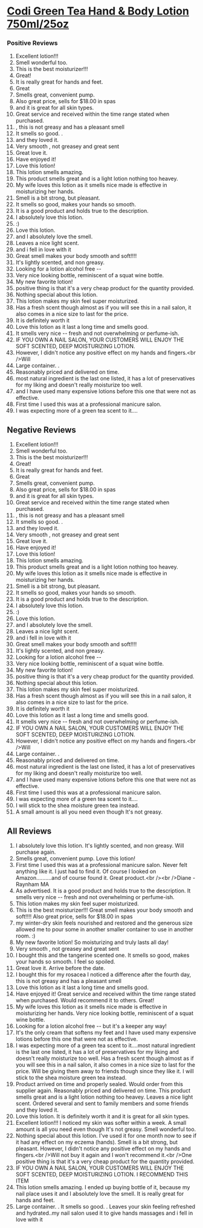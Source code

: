 # [Codi Green Tea Hand &amp; Body Lotion 750ml/25oz](https://products.checkmycream.com/products/Codi-Green-Tea-Hand-and-Body-Lotion-750ml25oz.html)

### Positive Reviews

<ol>
      <li>Excellent lotion!!!  </li>
      <li>Smell wonderful too.</li>
      <li>This is the best moisturizer!!!</li>
      <li>Great!</li>
      <li>It is really great for hands and feet.</li>
      <li>Great</li>
      <li>Smells great, convenient pump.</li>
      <li>Also great price, sells for $18.00 in spas</li>
      <li>and it is great for all skin types.</li>
      <li>Great service and received within the time range stated when purchased.</li>
      <li>, this is not greasy and has a pleasant smell</li>
      <li>It smells so good. .</li>
      <li>and they loved it.</li>
      <li>Very smooth , not greasey and great sent</li>
      <li>Great love it.</li>
      <li>Have enjoyed it!</li>
      <li>Love this lotion!</li>
      <li>This lotion smells amazing.</li>
      <li>This product smells great and is a light lotion nothing too heavey.  </li>
      <li>My wife loves this lotion as it smells nice made is effective in moisturizing her hands.  </li>
      <li>Smell is a bit strong, but pleasant.</li>
      <li>It smells so good, makes your hands so smooth.</li>
      <li>It is a good product and holds true to the description.  </li>
      <li>I absolutely love this lotion.</li>
      <li>:)</li>
      <li>Love this lotion.  </li>
      <li>and I absolutely love the smell.</li>
      <li>Leaves a nice light scent.  </li>
      <li>and i fell in love with it</li>
      <li>Great smell makes your body smooth and soft!!!!</li>
      <li>It&#x27;s lightly scented, and non greasy.</li>
      <li>Looking for a lotion alcohol free --</li>
      <li>Very nice looking bottle, reminiscent of a squat wine bottle.</li>
      <li>My new favorite lotion!</li>
      <li>positive thing is that it&#x27;s a very cheap product for the quantity provided.</li>
      <li>Nothing special about this lotion.</li>
      <li>This lotion makes my skin feel super moisturized.</li>
      <li>Has a fresh scent though almost as if you will see this in a nail salon, it also comes in a nice size to last for the price.</li>
      <li>It is definitely worth it</li>
      <li>Love this lotion as it last a long time and smells good.</li>
      <li>It smells very nice -- fresh and not overwhelming or perfume-ish.</li>
      <li>IF YOU OWN A NAIL SALON, YOUR CUSTOMERS WILL ENJOY THE SOFT SCENTED, DEEP MOISTURIZING LOTION.</li>
      <li>However, I didn&#x27;t notice any positive effect on my hands and fingers.&lt;br /&gt;Will</li>
      <li>Large container. .</li>
      <li>Reasonably priced and delivered on time.  </li>
      <li>most natural ingredient is the last one listed, it has a lot of preservatives for my liking and doesn&#x27;t really moisturize too well.</li>
      <li>and I have used many expensive lotions before this one that were not as effective.</li>
      <li>First time I used this was at a professional manicure salon.  </li>
      <li>I was expecting more of a green tea scent to it....</li>
</ol>


<h2>Negative Reviews</h2>
<ol>
<li> Excellent lotion!!!  </li>
<li> Smell wonderful too.</li>
<li> This is the best moisturizer!!!</li>
<li> Great!</li>
<li> It is really great for hands and feet.</li>
<li> Great</li>
<li> Smells great, convenient pump.</li>
<li> Also great price, sells for $18.00 in spas</li>
<li> and it is great for all skin types.</li>
<li> Great service and received within the time range stated when purchased.</li>
<li> , this is not greasy and has a pleasant smell</li>
<li> It smells so good. .</li>
<li> and they loved it.</li>
<li> Very smooth , not greasey and great sent</li>
<li> Great love it.</li>
<li> Have enjoyed it!</li>
<li> Love this lotion!</li>
<li> This lotion smells amazing.</li>
<li> This product smells great and is a light lotion nothing too heavey.  </li>
<li> My wife loves this lotion as it smells nice made is effective in moisturizing her hands.  </li>
<li> Smell is a bit strong, but pleasant.</li>
<li> It smells so good, makes your hands so smooth.</li>
<li> It is a good product and holds true to the description.  </li>
<li> I absolutely love this lotion.</li>
<li> :)</li>
<li> Love this lotion.  </li>
<li> and I absolutely love the smell.</li>
<li> Leaves a nice light scent.  </li>
<li> and i fell in love with it</li>
<li> Great smell makes your body smooth and soft!!!!</li>
<li> It&#x27;s lightly scented, and non greasy.</li>
<li> Looking for a lotion alcohol free --</li>
<li> Very nice looking bottle, reminiscent of a squat wine bottle.</li>
<li> My new favorite lotion!</li>
<li> positive thing is that it&#x27;s a very cheap product for the quantity provided.</li>
<li> Nothing special about this lotion.</li>
<li> This lotion makes my skin feel super moisturized.</li>
<li> Has a fresh scent though almost as if you will see this in a nail salon, it also comes in a nice size to last for the price.</li>
<li> It is definitely worth it</li>
<li> Love this lotion as it last a long time and smells good.</li>
<li> It smells very nice -- fresh and not overwhelming or perfume-ish.</li>
<li> IF YOU OWN A NAIL SALON, YOUR CUSTOMERS WILL ENJOY THE SOFT SCENTED, DEEP MOISTURIZING LOTION.</li>
<li> However, I didn&#x27;t notice any positive effect on my hands and fingers.&lt;br /&gt;Will</li>
<li> Large container. .</li>
<li> Reasonably priced and delivered on time.  </li>
<li> most natural ingredient is the last one listed, it has a lot of preservatives for my liking and doesn&#x27;t really moisturize too well.</li>
<li> and I have used many expensive lotions before this one that were not as effective.</li>
<li> First time I used this was at a professional manicure salon.  </li>
<li> I was expecting more of a green tea scent to it....</li>
<li> I will stick to the shea moisture green tea instead.</li>
<li> A small amount is all you need even though It&#x27;s not greasy.  </li>
</ol>

<h2>All Reviews</h2>

<ol>
    <li> I absolutely love this lotion. It&#x27;s lightly scented, and non greasy. Will purchase again.</li>
    <li> Smells great, convenient pump. Love this lotion!</li>
    <li> First time I used this was at a professional manicure salon.  Never felt anything like it.  I just had to find it.  Of course I looked on Amazon..........and of course found it.  Great product.&lt;br /&gt;&lt;br /&gt;Diane - Raynham MA</li>
    <li> As advertised.  It is a good product and holds true to the description.  It smells very nice -- fresh and not overwhelming or perfume-ish.</li>
    <li> This lotion makes my skin feel super moisturized.</li>
    <li> This is the best moisturizer!!! Great smell makes your body smooth and soft!!!! Also great price, sells for $18.00 in spas</li>
    <li> my winter-dry skin feels nourished and restored and the generous size allowed me to pour some in another smaller container to use in another room.  :)</li>
    <li> My new favorite lotion! So moisturizing  and truly lasts all day!</li>
    <li> Very smooth , not greasey and great sent</li>
    <li> I bought this and the tangerine scented one. It smells so good, makes your hands so smooth. I feel so spoiled.</li>
    <li> Great love it. Arrive before the date.</li>
    <li> I bought this for my rosacea I noticed a difference after the fourth day, this is not greasy and has a pleasant smell</li>
    <li> Love this lotion as it last a long time and smells good.</li>
    <li> Have enjoyed it! Great service and received within the time range stated when purchased. Would recommend it to others. Great!</li>
    <li> My wife loves this lotion as it smells nice made is effective in moisturizing her hands.  Very nice looking bottle, reminiscent of a squat wine bottle.</li>
    <li> Looking for a lotion alcohol free -- but it&#x27;s a keeper any way!</li>
    <li> It&#x27;s the only cream that softens my feet and I have used many expensive lotions before this one that were not as effective.</li>
    <li> I was expecting more of a green tea scent to it....most natural ingredient is the last one listed, it has a lot of preservatives for my liking and doesn&#x27;t really moisturize too well. Has a fresh scent though almost as if you will see this in a nail salon, it also comes in a nice size to last for the price. Will be giving them away to friends though since they like it. I will stick to the shea moisture green tea instead.</li>
    <li> Product arrived on time and properly sealed.  Would order from this supplier again.  Reasonably priced and delivered on time.  This product smells great and is a light lotion nothing too heavey.  Leaves a nice light scent.  Ordered several and sent to family members and some friends and they loved it.</li>
    <li> Love this lotion.  It is definitely worth it and it is great for all skin types.</li>
    <li> Excellent lotion!!!  I noticed my skin was softer within a week.  A small amount is all you need even though It&#x27;s not greasy.  Smell wonderful too.</li>
    <li> Nothing special about this lotion. I&#x27;ve used it for one month now to see if it had any effect on my eczema (hands). Smell is a bit strong, but pleasant. However, I didn&#x27;t notice any positive effect on my hands and fingers.&lt;br /&gt;Will not buy it again and I won&#x27;t recommend it.&lt;br /&gt;One positive thing is that it&#x27;s a very cheap product for the quantity provided.</li>
    <li> IF YOU OWN A NAIL SALON, YOUR CUSTOMERS WILL ENJOY THE SOFT SCENTED, DEEP MOISTURIZING LOTION. I RECOMMEND THIS ITEM</li>
    <li> This lotion smells amazing. I ended up buying  bottle of it, because my nail place uses it and I absolutely love the smell. It is really great for hands and feet.</li>
    <li> Large container. . It smells so good. . Leaves your skin feeling refreshed and hydrated..my nail salon used it to give hands massages and i fell in love with it</li>
</ol>




